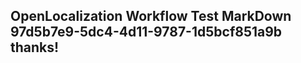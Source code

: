 <properties
ms.topic="hero-topic"
ms.test1="hero-topic"
ms.test2="test"/>

## OpenLocalization Workflow Test MarkDown 97d5b7e9-5dc4-4d11-9787-1d5bcf851a9b thanks!
